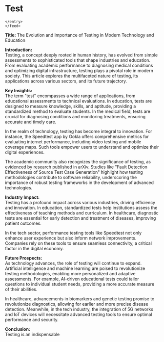 # Test

</entry>
    </feed>

    </entry>
    </feed>
</think>

**Title:** The Evolution and Importance of Testing in Modern Technology and Education  

**Introduction:**  
Testing, a concept deeply rooted in human history, has evolved from simple assessments to sophisticated tools that shape industries and education. From evaluating academic performance to diagnosing medical conditions and optimizing digital infrastructure, testing plays a pivotal role in modern society. This article explores the multifaceted nature of testing, its applications across various sectors, and its future trajectory.  

**Key Insights:**  
The term "test" encompasses a wide range of applications, from educational assessments to technical evaluations. In education, tests are designed to measure knowledge, skills, and aptitude, providing a standardized method to evaluate students. In the medical field, tests are crucial for diagnosing conditions and monitoring treatments, ensuring accurate and timely care.  

In the realm of technology, testing has become integral to innovation. For instance, the Speedtest app by Ookla offers comprehensive metrics for evaluating internet performance, including video testing and mobile coverage maps. Such tools empower users to understand and optimize their digital experiences.  

The academic community also recognizes the significance of testing, as evidenced by research published in arXiv. Studies like "Fault Detection Effectiveness of Source Test Case Generation" highlight how testing methodologies contribute to software reliability, underscoring the importance of robust testing frameworks in the development of advanced technologies.  

**Industry Impact:**  
Testing has a profound impact across various industries, driving efficiency and innovation. In education, standardized tests help institutions assess the effectiveness of teaching methods and curriculum. In healthcare, diagnostic tests are essential for early detection and treatment of diseases, improving patient outcomes.  

In the tech sector, performance testing tools like Speedtest not only enhance user experience but also inform network improvements. Companies rely on these tools to ensure seamless connectivity, a critical factor in the digital economy.  

**Future Prospects:**  
As technology advances, the role of testing will continue to expand. Artificial intelligence and machine learning are poised to revolutionize testing methodologies, enabling more personalized and adaptive assessments. For example, AI-driven educational tests could tailor questions to individual student needs, providing a more accurate measure of their abilities.  

In healthcare, advancements in biomarkers and genetic testing promise to revolutionize diagnostics, allowing for earlier and more precise disease detection. Meanwhile, in the tech industry, the integration of 5G networks and IoT devices will necessitate advanced testing tools to ensure optimal performance and security.  

**Conclusion:**  
Testing is an indispensable